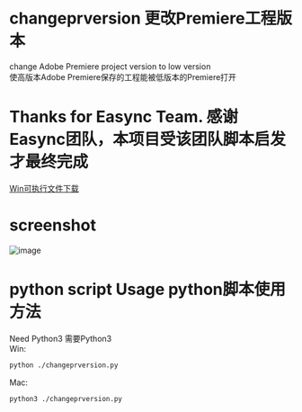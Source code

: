 # changeprversion  更改Premiere工程版本
change Adobe Premiere project version to low version  
使高版本Adobe Premiere保存的工程能被低版本的Premiere打开  

# Thanks for Easync Team.  感谢Easync团队，本项目受该团队脚本启发才最终完成
[Win可执行文件下载](https://github.com/lhy2871/changeprversion/releases/download/3.0/changeprversion.exe)

# screenshot
![image](https://github.com/lhy2871/changeprversion/blob/main/screenshoot.png)

  
# python script Usage python脚本使用方法  
Need Python3  需要Python3  
Win:
```bash
python ./changeprversion.py
```
Mac:
```bash
python3 ./changeprversion.py
```
